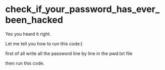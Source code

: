 # check_if_your_password_has_ever_been_hacked

Yes you heard it right.

Let me tell you how to run this code:)

first of all write all the password line by line in the pwd.txt file 

then run this code.
